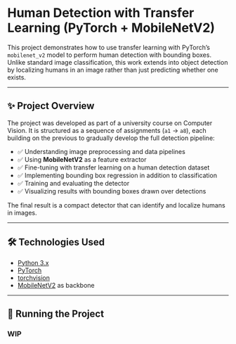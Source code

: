 # Human Detection with Transfer Learning (PyTorch + MobileNetV2)

This project demonstrates how to use transfer learning with PyTorch’s `mobilenet_v2` model to perform human detection with bounding boxes.  
Unlike standard image classification, this work extends into object detection by localizing humans in an image rather than just predicting whether one exists.

---

## ✨ Project Overview
The project was developed as part of a university course on Computer Vision. It is structured as a sequence of assignments (`a1` → `a8`), each building on the previous to gradually develop the full detection pipeline:

- ✅ Understanding image preprocessing and data pipelines  
- ✅ Using **MobileNetV2** as a feature extractor  
- ✅ Fine-tuning with transfer learning on a human detection dataset  
- ✅ Implementing bounding box regression in addition to classification  
- ✅ Training and evaluating the detector  
- ✅ Visualizing results with bounding boxes drawn over detections  

The final result is a compact detector that can identify and localize humans in images.

---

## 🛠️ Technologies Used
- [Python 3.x](https://www.python.org/)  
- [PyTorch](https://pytorch.org/)  
- [torchvision](https://pytorch.org/vision/stable/index.html)  
- [MobileNetV2](https://pytorch.org/vision/stable/models/generated/torchvision.models.mobilenet_v2.html) as backbone  

---

## 🚀 Running the Project

### WIP
